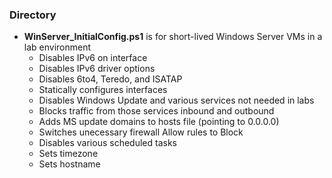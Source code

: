 ### Directory

- **WinServer_InitialConfig.ps1** is for short-lived Windows Server VMs in a lab environment
  - Disables IPv6 on interface
  - Disables IPv6 driver options
  - Disables 6to4, Teredo, and ISATAP
  - Statically configures interfaces
  - Disables Windows Update and various services not needed in labs
  - Blocks traffic from those services inbound and outbound
  - Adds MS update domains to hosts file (pointing to 0.0.0.0)
  - Switches unecessary firewall Allow rules to Block
  - Disables various scheduled tasks
  - Sets timezone
  - Sets hostname
